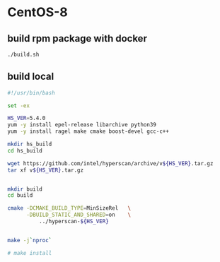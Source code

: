 # CentOS-8

## build rpm package with docker

```bash
./build.sh
```

## build local

```bash
#!/usr/bin/bash

set -ex

HS_VER=5.4.0
yum -y install epel-release libarchive python39
yum -y install ragel make cmake boost-devel gcc-c++

mkdir hs_build
cd hs_build

wget https://github.com/intel/hyperscan/archive/v${HS_VER}.tar.gz
tar xf v${HS_VER}.tar.gz


mkdir build
cd build

cmake -DCMAKE_BUILD_TYPE=MinSizeRel   \
      -DBUILD_STATIC_AND_SHARED=on    \
          ../hyperscan-${HS_VER}


make -j`nproc`

# make install
```
